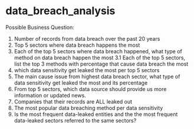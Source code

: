 # data_breach_analysis

Possible Business Question:
1. Number of records from data breach over the past 20 years
2. Top 5 sectors where data breach happens the most
3. Each of the top 5 sectors where data breach happened, what type of method on data breach happen the most
3.1 Each of the top 5 sectors, list the top 3 methods with percentage that cause data breach the most
4. which data sensitivity get leaked the most per top 5 sectors
5. The main cause issue from highest data breach sector, what type of data sensitivity get leaked the most and its percentage
6. From top 5 sectors, which data source should provide us more information or updated news.
7. Companies that their records are ALL leaked out
8. The most popular data breaching method per data sensitivity
9. Is the most frequent data-leaked entities and the the most frequent data-leaked sectors referred to the same sectors? 